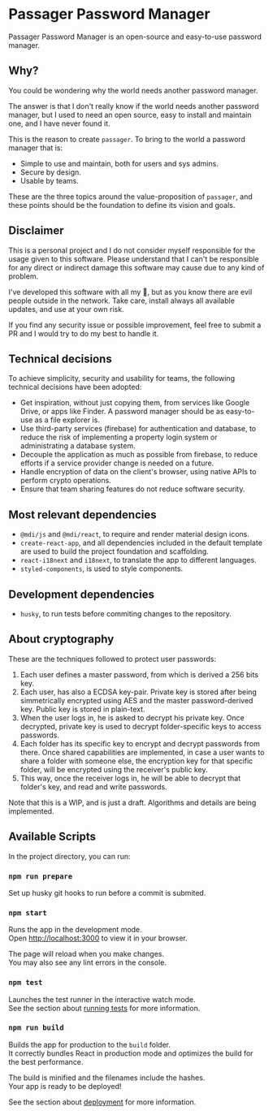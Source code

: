 # Passager Password Manager


Passager Password Manager is an open-source and easy-to-use password manager.

## Why?

You could be wondering why the world needs another password manager.

The answer is that I don't really know if the world needs another password manager, but I used to need an open source, easy to install and maintain one, and I have never found it.

This is the reason to create `passager`. To bring to the world a password manager that is:

* Simple to use and maintain, both for users and sys admins.
* Secure by design.
* Usable by teams.

These are the three topics around the value-proposition of `passager`, and these points should be the foundation to define its vision and goals.

## Disclaimer

This is a personal project and I do not consider myself responsible for the usage given to this software.
Please understand that I can't be responsible for any direct or indirect damage this software may cause due to any kind of problem.

I've developed this software with all my 💛, but as you know there are evil people outside in the network. Take care, install always all available updates, and use at your own risk.

If you find any security issue or possible improvement, feel free to submit a PR and I would try to do my best to handle it.

## Technical decisions

To achieve simplicity, security and usability for teams, the following technical decisions have been adopted:

* Get inspiration, without just copying them, from services like Google Drive, or apps like Finder. A password manager should be as easy-to-use as a file explorer is.
* Use third-party services (firebase) for authentication and database, to reduce the risk of implementing a property login system or administrating a database system.
* Decouple the application as much as possible from firebase, to reduce efforts if a service provider change is needed on a future.
* Handle encryption of data on the client's browser, using native APIs to perform crypto operations.
* Ensure that team sharing features do not reduce software security.

## Most relevant dependencies

* `@mdi/js` and `@mdi/react`, to require and render material design icons.
* `create-react-app`, and all dependencies included in the default template are used to build the project foundation and scaffolding.
* `react-i18next` and `i18next`, to translate the app to different languages.
* `styled-components`, is used to style components.

## Development dependencies

* `husky`, to run tests before commiting changes to the repository.

## About cryptography

These are the techniques followed to protect user passwords:

1. Each user defines a master password, from which is derived a 256 bits key.
2. Each user, has also a ECDSA key-pair. Private key is stored after being simmetrically encrypted using AES and the master password-derived key. Public key is stored in plain-text.
3. When the user logs in, he is asked to decrypt his private key. Once decrypted, private key is used to decrypt folder-specific keys to access passwords.
4. Each folder has its specific key to encrypt and decrypt passwords from there. Once shared capabilities are implemented, in case a user wants to share a folder with someone else, the encryption key for that specific folder, will be encrypted using the receiver's public key.
5. This way, once the receiver logs in, he will be able to decrypt that folder's key, and read and write passwords.

Note that this is a WIP, and is just a draft. Algorithms and details are being implemented.

## Available Scripts

In the project directory, you can run:

### `npm run prepare`

Set up husky git hooks to run before a commit is submited.

### `npm start`

Runs the app in the development mode.\
Open [http://localhost:3000](http://localhost:3000) to view it in your browser.

The page will reload when you make changes.\
You may also see any lint errors in the console.

### `npm test`

Launches the test runner in the interactive watch mode.\
See the section about [running tests](https://facebook.github.io/create-react-app/docs/running-tests) for more information.

### `npm run build`

Builds the app for production to the `build` folder.\
It correctly bundles React in production mode and optimizes the build for the best performance.

The build is minified and the filenames include the hashes.\
Your app is ready to be deployed!

See the section about [deployment](https://facebook.github.io/create-react-app/docs/deployment) for more information.
